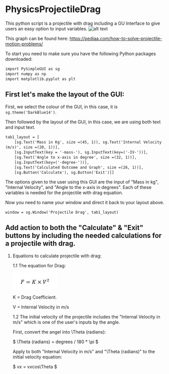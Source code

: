 # PhysicsProjectileDrag
This python script is a projectile with drag including a GU Interface to give users an easy option to input variables.
![alt text](https://th.bing.com/th/id/OIP.uXaOyjOJQfmEgc6iCrMifQHaDS?pid=ImgDet&rs=1)

This graph can be found here: https://pediaa.com/how-to-solve-projectile-motion-problems/

To start you need to make sure you have the following Python packages downloaded:
```
import PySimpleGUI as sg
import numpy as np
import matplotlib.pyplot as plt
```
## First let's make the layout of the GUI:

First, we select the colour of the GUI, in this case, it is ```sg.theme('DarkBlue14')```.

Then followed by the layout of the GUI, in this case, we are using both text and input text. 

```
tab1_layout = [
    [sg.Text('Mass in Kg', size =(45, 1)), sg.Text('Internal Velocity (m/s)', size =(20, 1))],
    [sg.InputText(key = '-mass-'), sg.InputText(key=('-IV-'))],
    [sg.Text('Angle to x-axis in degree', size =(32, 1))],
    [sg.InputText(key=('-degree-'))],
    [sg.Text('Calculated Outcome and Graph', size =(26, 1))],
    [sg.Button('Calculate'), sg.Button('Exit')]] 

```

The options given to the user using this GUI are the input of "Mass in kg", "Internal Velocity", and "Angle to the x-axis in degrees". Each of these variables is needed for the projectile with drag equation. 

Now you need to name your window and direct it back to your layout above.

```
window = sg.Window('Projectile Drag', tab1_layout)
```

## Add action to both the "Calculate" & "Exit" buttons by including the needed calculations for a projectile with drag.

1. Equations to calculate projectile with drag:

   1.1 The equation for Drag:

    ![alt text](https://github.com/HannahCurrivan/PhysicsProjectileDrag/blob/main/drag.JPG)

    K = Drag Coefficient.

    V = Internal Velocity in m/s

   1.2 The initial velocity of the projectile includes the "Internal Velocity in m/s" which is one of the user's inputs by the angle.

   First, convert the angel into \Theta (radians):
    
      $ \Theta (radians) = degrees / 180 * \pi $
    
   Apply to both "Internal Velocity in m/s" and "\Theta (radians)" to the initial velocity equation:
   
      $ vx = v*x*cos\Theta $

   










